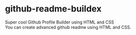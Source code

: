 # github-readme-buildex
Super cool Github Profile Builder using HTML and CSS  
You can create advanced github readme using HTML and CSS.
